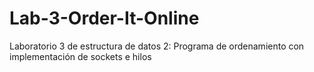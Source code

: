 # Lab-3-Order-It-Online
Laboratorio 3 de estructura de datos 2: Programa de ordenamiento con implementación de sockets e hilos
